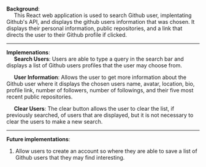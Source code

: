 **Background**: <br>
&nbsp;&nbsp;&nbsp;&nbsp;&nbsp;This React web application is used to search Github user, implentating Github's API, and displays the github users information that was chosen. It displays their personal information, public repositories, and a link that directs the user to their Github profile if clicked.

---------------------------------------------------------------------

**Implemenations**: <br>
&nbsp;&nbsp;&nbsp;&nbsp;&nbsp;**Search Users**: Users are able to type a query in the search bar and displays a list of Github users profiles that the user may choose from. 

&nbsp;&nbsp;&nbsp;&nbsp;&nbsp;**User Information**: Allows the user to get more information about the Github user where it displays the chosen users name, avatar, location, bio, profile link, number of followers, number of followings, and their five most recent public repositories. 

&nbsp;&nbsp;&nbsp;&nbsp;&nbsp;**Clear Users**: The clear button allows the user to clear the list, if previously searched, of users that are displayed, but it is not necessary to clear the users to make a new search. 

---------------------------------------------------------------------
**Future implementations**:
  1. Allow users to create an account so where they are able to save a list of Github users that they may find interesting.
